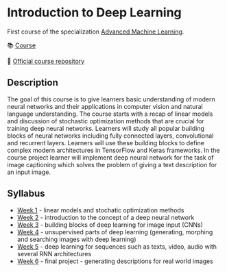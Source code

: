 # Introduction to Deep Learning

First course of the specialization [Advanced Machine Learning](https://www.coursera.org/specializations/aml?).

:books: [Course](https://www.coursera.org/learn/intro-to-deep-learning?specialization=aml)

:file_folder: [Official course repository](https://github.com/hse-aml/intro-to-dl)

## Description
The goal of this course is to give learners basic understanding of modern neural networks and their applications in computer vision and natural language understanding. The course starts with a recap of linear models and discussion of stochastic optimization methods that are crucial for training deep neural networks. Learners will study all popular building blocks of neural networks including fully connected layers, convolutional and recurrent layers. 
Learners will use these building blocks to define complex modern architectures in TensorFlow and Keras frameworks. In the course project learner will implement deep neural network for the task of image captioning which solves the problem of giving a text description for an input image.

## Syllabus 
- [Week 1](week_1) - linear models and stochatic optimization methods
- [Week 2](week_2) - introduction to the concept of a deep neural network
- [Week 3](week_3) - building blocks of deep learning for image input (CNNs)
- [Week 4](week_4) - unsupervised parts of deep learning (generating, morphing and searching images with deep learning)
- [Week 5](week_5) - deep learning for sequences such as texts, video, audio with several RNN architectures
- [Week 6](week_6) - final project - generating descriptions for real world images